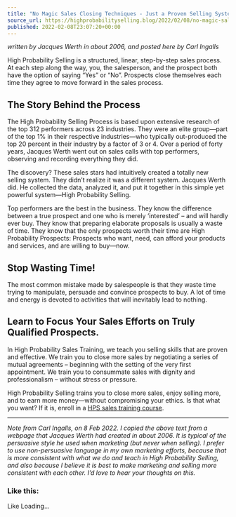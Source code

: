 ```yaml
---
title: "No Magic Sales Closing Techniques - Just a Proven Selling System that Produces Dramatic Results"
source_url: https://highprobabilityselling.blog/2022/02/08/no-magic-sales-closing-techniques-just-a-proven-selling-system-that-produces-dramatic-results
published: 2022-02-08T23:07:20+00:00
---
```

*written by Jacques Werth in about 2006, and posted here by Carl Ingalls*


High Probability Selling is a structured, linear, step\-by\-step sales process. At each step along the way, you, the salesperson, and the prospect both have the option of saying “Yes” or “No”. Prospects close themselves each time they agree to move forward in the sales process.


The Story Behind the Process
----------------------------


The High Probability Selling Process is based upon extensive research of the top 312 performers across 23 industries. They were an elite group—part of the top 1% in their respective industries—who typically out\-produced the top 20 percent in their industry by a factor of 3 or 4\. Over a period of forty years, Jacques Werth went out on sales calls with top performers, observing and recording everything they did.


The discovery? These sales stars had intuitively created a totally new selling system. They didn’t realize it was a different system. Jacques Werth did. He collected the data, analyzed it, and put it together in this simple yet powerful system—High Probability Selling.


Top performers are the best in the business. They know the difference between a true prospect and one who is merely ‘interested’ – and will hardly ever buy. They know that preparing elaborate proposals is usually a waste of time. They know that the only prospects worth their time are High Probability Prospects: Prospects who want, need, can afford your products and services, and are willing to buy—now.


Stop Wasting Time!
------------------


The most common mistake made by salespeople is that they waste time trying to manipulate, persuade and convince prospects to buy. A lot of time and energy is devoted to activities that will inevitably lead to nothing.


Learn to Focus Your Sales Efforts on Truly Qualified Prospects.
---------------------------------------------------------------


In High Probability Sales Training, we teach you selling skills that are proven and effective. We train you to close more sales by negotiating a series of mutual agreements – beginning with the setting of the very first appointment. We train you to consummate sales with dignity and professionalism – without stress or pressure.


High Probability Selling trains you to close more sales, enjoy selling more, and to earn more money—without compromising your ethics. Is that what you want? If it is, enroll in a [HPS sales training course](http://www.highprobsell.com/workshops/).




---


*Note from Carl Ingalls, on 8 Feb 2022\. I copied the above text from a webpage that Jacques Werth had created in about 2006\. It is typical of the persuasive style he used when marketing (but never when selling). I prefer to use non\-persuasive language in my own marketing efforts, because that is more consistent with what we do and teach in High Probability Selling, and also because I believe it is best to make marketing and selling more consistent with each other. I’d love to hear your thoughts on this.* 


### Like this:

Like Loading...
